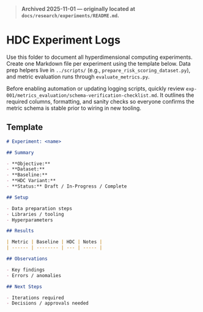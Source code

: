 > **Archived 2025-11-01 — originally located at `docs/research/experiments/README.md`.**

# HDC Experiment Logs

Use this folder to document all hyperdimensional computing experiments. Create one Markdown file per experiment using the template below. Data prep helpers live in `../scripts/` (e.g., `prepare_risk_scoring_dataset.py`), and metric evaluation runs through `evaluate_metrics.py`.

Before enabling automation or updating logging scripts, quickly review `exp-001/metrics_evaluation/schema-verification-checklist.md`. It outlines the required columns, formatting, and sanity checks so everyone confirms the metric schema is stable prior to wiring in new tooling.

## Template

```markdown
# Experiment: <name>

## Summary

- **Objective:**
- **Dataset:**
- **Baseline:**
- **HDC Variant:**
- **Status:** Draft / In-Progress / Complete

## Setup

- Data preparation steps
- Libraries / tooling
- Hyperparameters

## Results

| Metric | Baseline | HDC | Notes |
| ------ | -------- | --- | ----- |

## Observations

- Key findings
- Errors / anomalies

## Next Steps

- Iterations required
- Decisions / approvals needed
```
